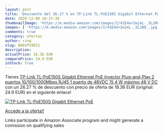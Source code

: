 ```yaml
---
layout: post
title: 'Descuento del 26.27 % en TP-Link TL-PoE150S Gigabit Ethernet PoE '
date: 2020-12-08 16:37:39
thumbnailImage: 'https://m.media-amazon.com/images/I/41E4a+2wjeL._SL200_.jpg'
images: [ 'https://m.media-amazon.com/images/I/41E4a+2wjeL._SL200_.jpg' ]
comments: true
category: ofertas
author: ring
slug: B001PS9E5I
description:
actualPrice: 18.36 EUR
comparePrice: 24.9 EUR
inStock: true
---
```


Tienes [TP-Link TL-PoE150S Gigabit Ethernet PoE Inyector  Plug-and-Play  2 puertos 10/100/1000Mbps RJ45  1 puerto de 48VDC  15 4 W  máximo 48 V DC ](https://www.amazon.es/dp/B001PS9E5I/?tag=tolees-21) con un 26.27 % de descuento con precio de oferta de 18.36 EUR (original: 24.9 EUR) en el siguiente enlace!

[![TP-Link TL-PoE150S Gigabit Ethernet PoE ](https://m.media-amazon.com/images/I/41E4a+2wjeL._SL200_.jpg)](https://www.amazon.es/dp/B001PS9E5I/?tag=tolees-21)

[Accede a la oferta!!](https://www.amazon.es/dp/B001PS9E5I/?tag=tolees-21)

Links participate in Amazon Associate program and might generate a comission on qualifying sales


